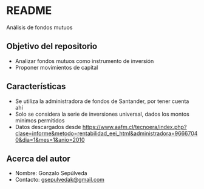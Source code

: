 # README #

Análisis de fondos mutuos

## Objetivo del repositorio ##

* Analizar fondos mutuos como instrumento de inversión
* Proponer movimientos de capital

## Características ##

* Se utiliza la administradora de fondos de Santander, por tener cuenta ahí
* Solo se considera la serie de inversiones universal, dados los montos mínimos permitidos
* Datos descargados desde https://www.aafm.cl/tecnoera/index.php?clase=informe&metodo=rentabilidad_eei_html&administradora=96667040&dia=1&mes=1&anio=2010

## Acerca del autor ##

* Nombre: Gonzalo Sepúlveda
* Contacto: gsepulvedak@gmail.com